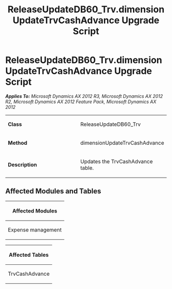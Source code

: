 ﻿---
title: ReleaseUpdateDB60_Trv.dimensionUpdateTrvCashAdvance Upgrade Script
TOCTitle: ReleaseUpdateDB60_Trv.dimensionUpdateTrvCashAdvance Upgrade Script
ms:assetid: 626520d5-b031-e8e8-8c9b-b2894b900fd7
ms:mtpsurl: https://msdn.microsoft.com/en-us/library/JJ719123(v=AX.60)
ms:contentKeyID: 49708662
ms.date: 05/18/2015
mtps_version: v=AX.60
---

# ReleaseUpdateDB60\_Trv.dimensionUpdateTrvCashAdvance Upgrade Script 


_**Applies To:** Microsoft Dynamics AX 2012 R3, Microsoft Dynamics AX 2012 R2, Microsoft Dynamics AX 2012 Feature Pack, Microsoft Dynamics AX 2012_

<table>
<colgroup>
<col style="width: 50%" />
<col style="width: 50%" />
</colgroup>
<tbody>
<tr class="odd">
<td><p><strong>Class</strong></p></td>
<td><p>ReleaseUpdateDB60_Trv</p></td>
</tr>
<tr class="even">
<td><p><strong>Method</strong></p></td>
<td><p>dimensionUpdateTrvCashAdvance</p></td>
</tr>
<tr class="odd">
<td><p><strong>Description</strong></p></td>
<td><p>Updates the TrvCashAdvance table.</p></td>
</tr>
</tbody>
</table>


## Affected Modules and Tables

<table>
<colgroup>
<col style="width: 100%" />
</colgroup>
<thead>
<tr class="header">
<th><p>Affected Modules</p></th>
</tr>
</thead>
<tbody>
<tr class="odd">
<td><p>Expense management</p></td>
</tr>
</tbody>
</table>


<table>
<colgroup>
<col style="width: 100%" />
</colgroup>
<thead>
<tr class="header">
<th><p>Affected Tables</p></th>
</tr>
</thead>
<tbody>
<tr class="odd">
<td><p>TrvCashAdvance</p></td>
</tr>
</tbody>
</table>

  


